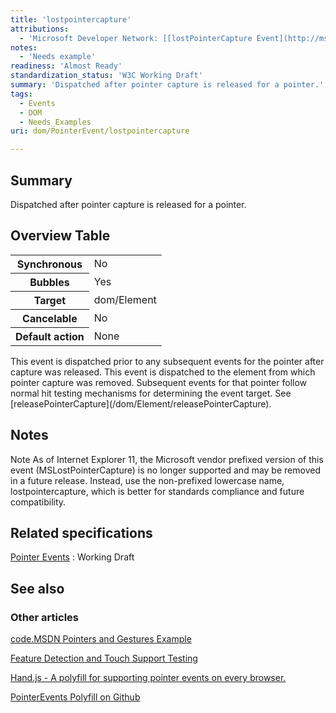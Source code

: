 ```yaml
---
title: 'lostpointercapture'
attributions:
  - 'Microsoft Developer Network: [[lostPointerCapture Event](http://msdn.microsoft.com/en-us/library/ie/hh771907(v=vs.85).aspx) Article]'
notes:
  - 'Needs example'
readiness: 'Almost Ready'
standardization_status: 'W3C Working Draft'
summary: 'Dispatched after pointer capture is released for a pointer.'
tags:
  - Events
  - DOM
  - Needs_Examples
uri: dom/PointerEvent/lostpointercapture

---
```

## Summary

Dispatched after pointer capture is released for a pointer.

## Overview Table

<table class="wikitable">
<tr>
<th>
Synchronous

</th>
<td>
No

</td>
</tr>
<tr>
<th>
Bubbles

</th>
<td>
Yes

</td>
</tr>
<tr>
<th>
Target

</th>
<td>
dom/Element

</td>
</tr>
<tr>
<th>
Cancelable

</th>
<td>
No

</td>
</tr>
<tr>
<th>
Default action

</th>
<td>
None

</td>
</tr>
</table>
This event is dispatched prior to any subsequent events for the pointer after capture was released. This event is dispatched to the element from which pointer capture was removed. Subsequent events for that pointer follow normal hit testing mechanisms for determining the event target. See [releasePointerCapture](/dom/Element/releasePointerCapture).

## Notes

Note As of Internet Explorer 11, the Microsoft vendor prefixed version of this event (MSLostPointerCapture) is no longer supported and may be removed in a future release. Instead, use the non-prefixed lowercase name, lostpointercapture, which is better for standards compliance and future compatibility.

## Related specifications

[Pointer Events](http://www.w3.org/TR/pointerevents)
:   Working Draft

## See also

### Other articles

[code.MSDN Pointers and Gestures Example](http://code.msdn.microsoft.com/ie/Pointers-and-Gestures-ae95918f)

[Feature Detection and Touch Support Testing](http://msdn.microsoft.com/en-us/library/ie/dn433244(v=vs.85).aspx#feature_detection_and_touch_support_testing)

[Hand.js - A polyfill for supporting pointer events on every browser.](http://blogs.msdn.com/b/eternalcoding/archive/2013/01/16/hand-js-a-polyfill-for-supporting-pointer-events-on-every-browser.aspx)

[PointerEvents Polyfill on Github](https://github.com/toolkitchen/PointerEvents)

